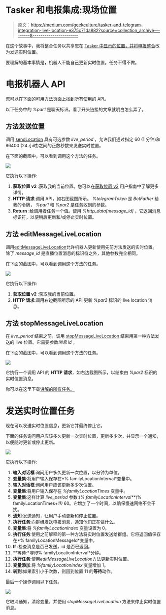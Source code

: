# Tasker 和电报集成:现场位置

> 原文：<https://medium.com/geekculture/tasker-and-telegram-integration-live-location-e375c71da882?source=collection_archive---------8----------------------->

在这个故事中，我将整合任务以共享您在 [Tasker 中显示的位置，并将电报整合](/geekculture/tasker-and-telegram-integration-278c53ab1d00?sk=3dd91b2aa2ebaf534c0688dc9d0a9335)改为发送实时位置。

要理解的基本事情是，机器人不能自己更新实时位置。任务不得不做。

# 电报机器人 API

您可以在下面的[可用方法](https://core.telegram.org/bots/api#available-methods)页面上找到所有使用的 API。

以下任务中的 *%par1* 是聊天标识。看了开头链接的文章就明白怎么弄了。

## 方法发送位置

调用 [sendLocation](https://core.telegram.org/bots/api#sendlocation) 具有可选参数 *live_period* ，允许我们通过指定 60 (1 分钟)和 86400 (24 小时)之间的正数秒数来发送实时位置。

在下面的截图中，可以看到调用这个方法的任务。

![](img/4c247cb630d8080506797c724ff8ee4b.png)

它执行以下操作:

1.  **获取位置 v2** :获取我的当前位置。您可以在[获取位置 v2](https://tasker.joaoapps.com/userguide/en/help/ah_get_current_location.html) 用户指南中了解更多详情。
2.  **HTTP 请求**:调用 API，如右图截图所示。 *%telegramToken* 是 *BotFather* 给我的令牌， *%par1* 和 *%par2* 是任务收到的参数。
3.  **Return** :给调用者任务一个值。使用 *%http_data[message_id]* ，它返回消息标识符，以便稍后更新和/或停止实时位置。

## 方法 editMessageLiveLocation

调用[editMessageLiveLocation](https://core.telegram.org/bots/api#editmessagelivelocation)允许机器人更新使用先前方法发送的实时位置。除了 *message_id* 是直播位置消息的标识符之外，其他参数完全相同。

在下面的截图中，可以看到调用这个方法的任务。

![](img/e0d6801c523515312a04299fa443ec09.png)

它执行以下操作:

1.  **获取位置 v2** :获取我的当前位置。
2.  **HTTP 请求**:调用右边截图所示的 API 更新 *%par2* 标识的 live location 消息。

## 方法 stopMessageLiveLocation

在 *live_period* 结束之前，调用 [stopMessageLiveLocation](https://core.telegram.org/bots/api#stopmessagelivelocation) 结束用第一种方法发送的 live 位置。它需要参数*消息 id* 。

在下面的截图中，可以看到调用这个方法的任务。

![](img/ddc7e651de6ed10dcd30804dcb32d61e.png)

它执行一个调用 API 的 **HTTP 请求**，如右边截图所示，以结束由 *%par2* 标识的实时位置消息。

你可以在这里下载[讲解的所有任务。](https://taskernet.com/shares/?user=AS35m8nzU8Z2OxB1WGqHbYHDLajdlq0DG%2B8k8f7L2XfQM3eHbHEAthA2xNvalA2%2FZaJvRZj2roE7ow%3D%3D&id=Project%3ATelegram#)

# 发送实时位置任务

现在可以发送实时位置信息，更新它并最终停止它。

下面的任务询问用户应该多久更新一次实时位置，更新多少次，并显示一个通知，以便随时更新或停止更新。

![](img/d74b8cd398f79527914e8b06092b36dc.png)

它执行以下操作:

1.  **输入对话框**:询问用户多久更新一次位置，以分钟为单位。
2.  **变量集**:将用户输入保存在*% familyLocationInterval*变量中。
3.  **输入对话框**:询问用户应该更新多少次位置。
4.  **变量集**:将用户输入保存在 *%familyLocationTimes* 变量中。
5.  **变量集**:这样计算 *live_period* 参数:(*% familyLocationInterval**(*% familyLocationTimes+*1))* 60。它增加了一个时间，以确保慢速网络不会干扰。
6.  **通知**:发送通知，让用户手动更新和停止位置。
7.  **执行任务**:向群组发送电报消息，通知他们正在做什么。
8.  **变量集**:将 *%familyLocationIndex* 变量设置为 0。
9.  **执行任务**:使用之前解释的第一种方法将实时位置发送给群组。它将返回值保存在*% familyLocationMessageId*变量中。
10.  **If** :检查消息是否已发送，id 是否已返回。
11.  **等待:**等待*% familyLocationInterval*分钟。
12.  **执行任务**:使用*editMessageLiveLocation*方法更新实时位置。
13.  **变量添加**:将 *%familyLocationIndex* 变量增加 1。
14.  **转到**:如果索引小于次数，则回到位置 11 的**等待**动作。

最后一个操作调用以下任务。

![](img/8db9c70fbe93713e80eee4f23ba2e965.png)

它取消通知，清除变量，并使用 *stopMessageLiveLocation* 方法来停止实时位置消息。